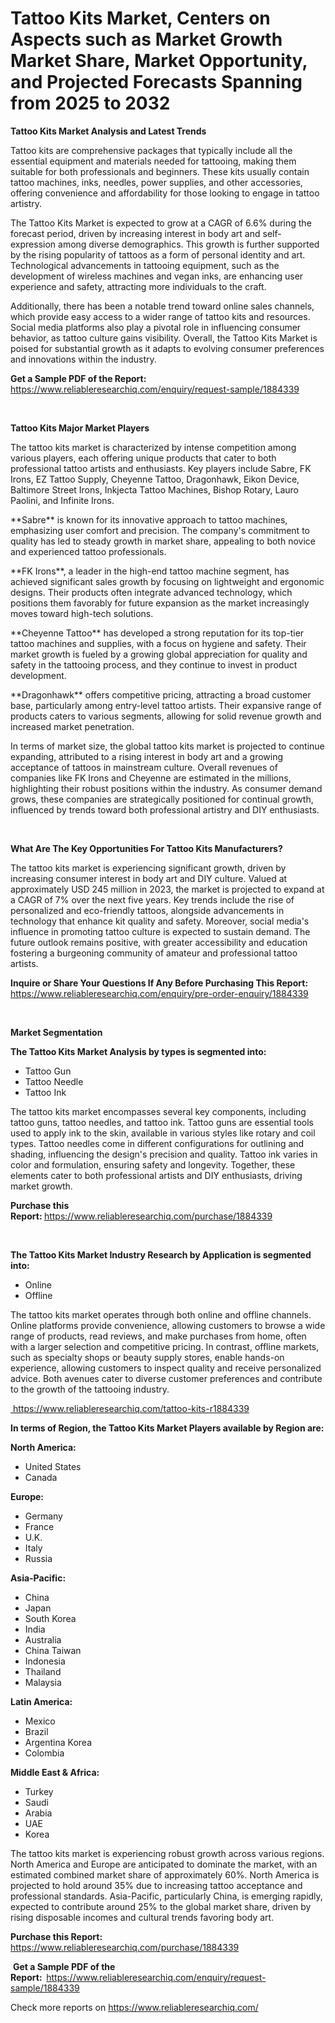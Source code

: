 <p><h1>Tattoo Kits Market, Centers on Aspects such as Market Growth Market Share, Market Opportunity, and Projected Forecasts Spanning from 2025 to 2032</h1></p><p><strong>Tattoo Kits Market Analysis and Latest Trends</strong></p>
<p><p>Tattoo kits are comprehensive packages that typically include all the essential equipment and materials needed for tattooing, making them suitable for both professionals and beginners. These kits usually contain tattoo machines, inks, needles, power supplies, and other accessories, offering convenience and affordability for those looking to engage in tattoo artistry.</p><p>The Tattoo Kits Market is expected to grow at a CAGR of 6.6% during the forecast period, driven by increasing interest in body art and self-expression among diverse demographics. This growth is further supported by the rising popularity of tattoos as a form of personal identity and art. Technological advancements in tattooing equipment, such as the development of wireless machines and vegan inks, are enhancing user experience and safety, attracting more individuals to the craft.</p><p>Additionally, there has been a notable trend toward online sales channels, which provide easy access to a wider range of tattoo kits and resources. Social media platforms also play a pivotal role in influencing consumer behavior, as tattoo culture gains visibility. Overall, the Tattoo Kits Market is poised for substantial growth as it adapts to evolving consumer preferences and innovations within the industry.</p></p>
<p><strong>Get a Sample PDF of the Report:&nbsp;</strong> <a href="https://www.reliableresearchiq.com/enquiry/request-sample/1884339?utm_campaign=99&utm_medium=2&utm_source=Github&utm_content=ia&utm_term=08022025&utm_id=tattoo-kits">https://www.reliableresearchiq.com/enquiry/request-sample/1884339</a></p>
<p>&nbsp;</p>
<p><strong>Tattoo Kits Major Market Players</strong></p>
<p><p>The tattoo kits market is characterized by intense competition among various players, each offering unique products that cater to both professional tattoo artists and enthusiasts. Key players include Sabre, FK Irons, EZ Tattoo Supply, Cheyenne Tattoo, Dragonhawk, Eikon Device, Baltimore Street Irons, Inkjecta Tattoo Machines, Bishop Rotary, Lauro Paolini, and Infinite Irons.</p><p>**Sabre** is known for its innovative approach to tattoo machines, emphasizing user comfort and precision. The company's commitment to quality has led to steady growth in market share, appealing to both novice and experienced tattoo professionals.</p><p>**FK Irons**, a leader in the high-end tattoo machine segment, has achieved significant sales growth by focusing on lightweight and ergonomic designs. Their products often integrate advanced technology, which positions them favorably for future expansion as the market increasingly moves toward high-tech solutions.</p><p>**Cheyenne Tattoo** has developed a strong reputation for its top-tier tattoo machines and supplies, with a focus on hygiene and safety. Their market growth is fueled by a growing global appreciation for quality and safety in the tattooing process, and they continue to invest in product development.</p><p>**Dragonhawk** offers competitive pricing, attracting a broad customer base, particularly among entry-level tattoo artists. Their expansive range of products caters to various segments, allowing for solid revenue growth and increased market penetration.</p><p>In terms of market size, the global tattoo kits market is projected to continue expanding, attributed to a rising interest in body art and a growing acceptance of tattoos in mainstream culture. Overall revenues of companies like FK Irons and Cheyenne are estimated in the millions, highlighting their robust positions within the industry. As consumer demand grows, these companies are strategically positioned for continual growth, influenced by trends toward both professional artistry and DIY enthusiasts.</p></p>
<p>&nbsp;</p>
<p><strong>What Are The Key Opportunities For Tattoo Kits Manufacturers?</strong></p>
<p><p>The tattoo kits market is experiencing significant growth, driven by increasing consumer interest in body art and DIY culture. Valued at approximately USD 245 million in 2023, the market is projected to expand at a CAGR of 7% over the next five years. Key trends include the rise of personalized and eco-friendly tattoos, alongside advancements in technology that enhance kit quality and safety. Moreover, social media's influence in promoting tattoo culture is expected to sustain demand. The future outlook remains positive, with greater accessibility and education fostering a burgeoning community of amateur and professional tattoo artists.</p></p>
<p><strong>Inquire or Share Your Questions If Any Before Purchasing This Report:</strong> <a href="https://www.reliableresearchiq.com/enquiry/pre-order-enquiry/1884339?utm_campaign=99&utm_medium=2&utm_source=Github&utm_content=ia&utm_term=08022025&utm_id=tattoo-kits">https://www.reliableresearchiq.com/enquiry/pre-order-enquiry/1884339</a></p>
<p>&nbsp;</p>
<p><strong>Market Segmentation</strong></p>
<p><strong>The Tattoo Kits Market Analysis by types is segmented into:</strong></p>
<p><ul><li>Tattoo Gun</li><li>Tattoo Needle</li><li>Tattoo Ink</li></ul></p>
<p><p>The tattoo kits market encompasses several key components, including tattoo guns, tattoo needles, and tattoo ink. Tattoo guns are essential tools used to apply ink to the skin, available in various styles like rotary and coil types. Tattoo needles come in different configurations for outlining and shading, influencing the design's precision and quality. Tattoo ink varies in color and formulation, ensuring safety and longevity. Together, these elements cater to both professional artists and DIY enthusiasts, driving market growth.</p></p>
<p><strong>Purchase this Report:&nbsp;</strong><a href="https://www.reliableresearchiq.com/purchase/1884339?utm_campaign=99&utm_medium=2&utm_source=Github&utm_content=ia&utm_term=08022025&utm_id=tattoo-kits">https://www.reliableresearchiq.com/purchase/1884339</a></p>
<p>&nbsp;</p>
<p><strong>The Tattoo Kits Market Industry Research by Application is segmented into:</strong></p>
<p><ul><li>Online</li><li>Offline</li></ul></p>
<p><p>The tattoo kits market operates through both online and offline channels. Online platforms provide convenience, allowing customers to browse a wide range of products, read reviews, and make purchases from home, often with a larger selection and competitive pricing. In contrast, offline markets, such as specialty shops or beauty supply stores, enable hands-on experience, allowing customers to inspect quality and receive personalized advice. Both avenues cater to diverse customer preferences and contribute to the growth of the tattooing industry.</p></p>
<p><a href="https://www.reliableresearchiq.com/tattoo-kits-r1884339?utm_campaign=99&utm_medium=2&utm_source=Github&utm_content=ia&utm_term=08022025&utm_id=tattoo-kits">&nbsp;https://www.reliableresearchiq.com/tattoo-kits-r1884339</a></p>
<p><strong>In terms of Region, the Tattoo Kits Market Players available by Region are:</strong></p>
<p>
    <p> <strong> North America: </strong>
        <ul>
            <li>United States</li>
            <li>Canada</li>
        </ul>
        </p> 
    <p> <strong> Europe: </strong>
        <ul>
            <li>Germany</li>
            <li>France</li>
            <li>U.K.</li>
            <li>Italy</li>
            <li>Russia</li>
        </ul>
        </p> 
    <p> <strong> Asia-Pacific: </strong>
        <ul>
            <li>China</li>
            <li>Japan</li>
            <li>South Korea</li>
            <li>India</li>
            <li>Australia</li>
            <li>China Taiwan</li>
            <li>Indonesia</li>
            <li>Thailand</li>
            <li>Malaysia</li>
        </ul>
        </p> 
    <p> <strong> Latin America: </strong>
        <ul>
            <li>Mexico</li>
            <li>Brazil</li>
            <li>Argentina Korea</li>
            <li>Colombia</li>
        </ul>
        </p> 
    <p> <strong> Middle East & Africa: </strong>
        <ul>
            <li>Turkey</li>
            <li>Saudi</li>
            <li>Arabia</li>
            <li>UAE</li>
            <li>Korea</li>
        </ul>
    </p>
    </p>
<p><p>The tattoo kits market is experiencing robust growth across various regions. North America and Europe are anticipated to dominate the market, with an estimated combined market share of approximately 60%. North America is projected to hold around 35% due to increasing tattoo acceptance and professional standards. Asia-Pacific, particularly China, is emerging rapidly, expected to contribute around 25% to the global market share, driven by rising disposable incomes and cultural trends favoring body art.</p></p>
<p><strong>Purchase this Report: </strong><a href="https://www.reliableresearchiq.com/purchase/1884339?utm_campaign=99&utm_medium=2&utm_source=Github&utm_content=ia&utm_term=08022025&utm_id=tattoo-kits">https://www.reliableresearchiq.com/purchase/1884339</a></p>
<p>&nbsp;<strong>Get a Sample PDF of the Report:&nbsp;&nbsp;</strong><a href="https://www.reliableresearchiq.com/enquiry/request-sample/1884339?utm_campaign=99&utm_medium=2&utm_source=Github&utm_content=ia&utm_term=08022025&utm_id=tattoo-kits">https://www.reliableresearchiq.com/enquiry/request-sample/1884339</a></p>
<p><strong></strong></p>
<p>Check more reports on <a href="https://www.reliableresearchiq.com/?utm_campaign=99&utm_medium=2&utm_source=Github&utm_content=ia&utm_term=08022025&utm_id=tattoo-kits">https://www.reliableresearchiq.com/</a></p>